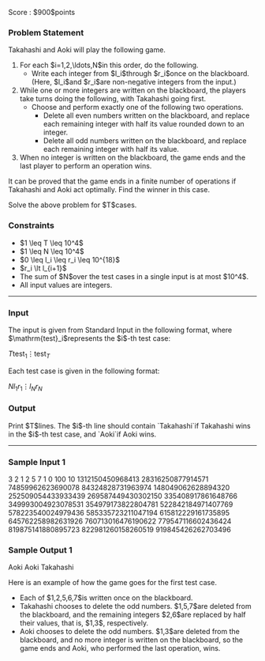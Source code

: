 
<div>

<span>

<span>

<p>
Score : $900$points
</p>

<div>

<section>

### **Problem Statement**

<p>
Takahashi and Aoki will play the following game.
</p>

<ol>

<li>
For each $i=1,2,\ldots,N$in this order, do the following.
<ul>

<li>
Write each integer from $l_i$through $r_i$once on the blackboard. (Here, $l_i$and $r_i$are non-negative integers from the input.)
</li>

</ul>

</li>

<li>
While one or more integers are written on the blackboard, the players take turns doing the following, with Takahashi going first.
<ul>

<li>
Choose and perform exactly one of the following two operations.
<ul>

<li>
Delete all even numbers written on the blackboard, and replace each remaining integer with half its value rounded down to an integer.
</li>

<li>
Delete all odd numbers written on the blackboard, and replace each remaining integer with half its value.
</li>

</ul>

</li>

</ul>

</li>

<li>
When no integer is written on the blackboard, the game ends and the last player to perform an operation wins.
</li>

</ol>

<p>
It can be proved that the game ends in a finite number of operations if Takahashi and Aoki act optimally. Find the winner in this case.
</p>

<p>
Solve the above problem for $T$cases.
</p>

</section>

</div>

<div>

<section>

### **Constraints**

<ul>

<li>
$1 \leq T \leq 10^4$
</li>

<li>
$1 \leq N \leq 10^4$
</li>

<li>
$0 \leq l_i \leq r_i \leq 10^{18}$
</li>

<li>
$r_i \lt l_{i+1}$
</li>

<li>
The sum of $N$over the test cases in a single input is at most $10^4$.
</li>

<li>
All input values are integers.
</li>

</ul>

</section>

</div>

---

<div>

<div>

<section>

### **Input**

<p>
The input is given from Standard Input in the following format, where $\mathrm{test}_i$represents the $i$-th test case:
</p>

<div>

$T$$\mathrm{test}_1$$\vdots$$\mathrm{test}_T$
</div>

<p>
Each test case is given in the following format:
</p>

<div>

$N$$l_1$$r_1$$\vdots$$l_N$$r_N$
</div>

</section>

</div>

<div>

<section>

### **Output**

<p>
Print $T$lines. The $i$-th line should contain `Takahashi`if Takahashi wins in the $i$-th test case, and `Aoki`if Aoki wins.
</p>

</section>

</div>

</div>

---

<div>

<section>

### **Sample Input 1**

<div>

3
2
1 2
5 7
1
0 100
10
1312150450968413 28316250877914571
74859962623690078 84324828731963974
148049062628894320 252509054433933439
269587449430302150 335408917861648766
349993004923078531 354979173822804781
522842184971407769 578223540024979436
585335723211047194 615812229161735895
645762258982631926 760713016476190622
779547116602436424 819875141880895723
822981260158260519 919845426262703496

</div>

</section>

</div>

<div>

<section>

### **Sample Output 1**

<div>

Aoki
Aoki
Takahashi

</div>

<p>
Here is an example of how the game goes for the first test case. 
</p>

<ul>

<li>
Each of $1,2,5,6,7$is written once on the blackboard.
</li>

<li>
Takahashi chooses to delete the odd numbers. $1,5,7$are deleted from the blackboard, and the remaining integers $2,6$are replaced by half their values, that is, $1,3$, respectively.
</li>

<li>
Aoki chooses to delete the odd numbers. $1,3$are deleted from the blackboard, and no more integer is written on the blackboard, so the game ends and Aoki, who performed the last operation, wins.
</li>

</ul>

</section>

</div>

</span>

</span>

</div>
